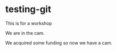 # testing-git
This is for a workshop

We are in the cam.

We acquired some funding so now we have a cam.
